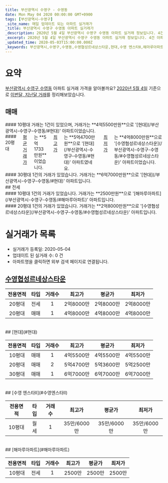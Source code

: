 ```yaml
---
title: 부산광역시 수영구 - 수영동
date: Mon May 04 2020 00:00:00 GMT+0900
tags: [부산광역시-수영구]
_site_name: 매일 업데이트 되는 아파트 실거래가
_title: 부산광역시 수영구 수영동 아파트 실거래가
_description: 2020년 5월 4일 부산광역시 수영구 수영동 아파트 실거래 정보입니다. 4건 아파트 정보가 있습니다.
_excerpt: 2020년 5월 4일 부산광역시 수영구 수영동 아파트 실거래 정보입니다. 4건 아파트 정보가 있습니다.
_updated_time: 2020-05-03T15:00:00.000Z
_keywords: 부산광역시,수영구,수영동,수영협성르네상스타운,현대,수영 엔스타Ⅱ,해마루아파트
---
```





# 요약
<ins>부산광역시 수영구 수영동</ins> 아파트 실거래 가격을 알아볼까요? <ins>2020년 5월 4일</ins> 기준으로 <ins>이번달, 지난달 거래</ins>를 정리해보았습니다.

## 매매
<div class="container">
<div class="six columns" markdown="1">
#### 10평대
거래는 1건이 있었으며, 거래가는 **4억5500만원**으로 '[현대](/부산광역시-수영구-수영동/#현대)' 아파트이었습니다.
</div>
<div class="six columns" markdown="1">
#### 20평대
<ins>평균 거래가</ins>는 **5억1733만원**이었습니다. <ins>최고가</ins>는 **5억4700만원**으로 '[현대](/부산광역시-수영구-수영동/#현대)' 아파트였네요. <ins>최저가</ins>는 **4억8000만원**으로 '[수영협성르네상스타운](/부산광역시-수영구-수영동/#수영협성르네상스타운)' 아파트이었습니다.
</div>
</div>
<div class="container">
<div class="twelve columns" markdown="1">
#### 30평대
1건의 거래가 있었습니다. 거래가는 **6억7000만원**으로 '[현대](/부산광역시-수영구-수영동/#현대)' 아파트입니다.
</div>
</div>
## 전세
<div class="container">
<div class="six columns" markdown="1">
#### 10평대
1건의 거래가 있었습니다. 거래가는 **2500만원**으로 '[해마루아파트](/부산광역시-수영구-수영동/#해마루아파트)' 아파트입니다.
</div>
<div class="six columns" markdown="1">
#### 20평대
1건의 거래가 있었습니다. 거래가는 **2억8000만원**으로 '[수영협성르네상스타운](/부산광역시-수영구-수영동/#수영협성르네상스타운)' 아파트입니다.
</div>
</div>



# 실거래가 목록
- 실거래가 등록일: 2020-05-04
- 업데이트 된 실거래 수: 0 건
- 아파트명을 클릭하면 외부 검색 페이지로 연결됩니다.

## [수영협성르네상스타운](#수영협성르네상스타운)

|전용면적|타입|거래수|최고가|평균가|최저가|
|:---:|:---:|:---:|:---:|:---:|:---:|
|20평대|<span class="deal-type-2">전세</span>|1|2억8000만|2억8000만|2억8000만|
|20평대|<span class="deal-type-1">매매</span>|1|4억8000만|4억8000만|4억8000만|

<br/>
## [현대](#현대)

|전용면적|타입|거래수|최고가|평균가|최저가|
|:---:|:---:|:---:|:---:|:---:|:---:|
|10평대|<span class="deal-type-1">매매</span>|1|4억5500만|4억5500만|4억5500만|
|20평대|<span class="deal-type-1">매매</span>|2|5억4700만|5억3600만|5억2500만|
|30평대|<span class="deal-type-1">매매</span>|1|6억7000만|6억7000만|6억7000만|

<br/>
## [수영 엔스타Ⅱ](#수영엔스타Ⅱ)

|전용면적|타입|거래수|최고가|평균가|최저가|
|:---:|:---:|:---:|:---:|:---:|:---:|
|10평대|<span class="deal-type-3">월세</span>|1|35만/6000만|35만/6000만|35만/6000만|

<br/>
## [해마루아파트](#해마루아파트)

|전용면적|타입|거래수|최고가|평균가|최저가|
|:---:|:---:|:---:|:---:|:---:|:---:|
|10평대|<span class="deal-type-2">전세</span>|1|2500만|2500만|2500만|

<br/>



